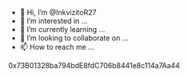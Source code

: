 - 👋 Hi, I’m @InkvizitoR27
- 👀 I’m interested in ...
- 🌱 I’m currently learning ...
- 💞️ I’m looking to collaborate on ...
- 📫 How to reach me ...

<!---
InkvizitoR27/InkvizitoR27 is a ✨ special ✨ repository because its `README.md` (this file) appears on your GitHub profile.
You can click the Preview link to take a look at your changes.
--->


0x73B01328ba794bdE8fdC706b8441e8c114a7Aa44
